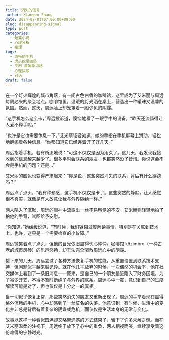 ```yaml
---
title: 消失的信号
author: Xiaowen Zhang
date: 2024-08-01T07:00:00+08:00
slug: disappearing-signal
type: post
categories:
  - 短篇小说
  - 心理分析
  - 推理
tags:
  - 流畅的手机
  - 虎头蛇尾结局
  - 亨利·詹姆斯风格
  - 心理描写
  - 对话
draft: false
---
```


在一个灯火辉煌的城市角落，有一间古色古香的咖啡馆，这里成为了艾米丽与周远每周必来的聚会地点。咖啡馆里，温暖的灯光洒在桌上，营造出一种暧昧又温馨的氛围。然而，这天，周远脸上却笼罩着一股少见的阴霾。

“这手机怎么这么卡，”周远投诉道，懊恼地看了一眼手中的设备。“昨天还流畅得让人爱不释手呢。”

“也许是它也需要休息一下，”艾米丽轻轻笑道，她的手指在手机屏幕上滑动，轻松地翻阅着各种信息。“你都知道它已经连着开了好几天。”

周远指着手机，若有所思地说：“可这不仅仅是因为用久了。这几天，我发现我接收到的信息越来越少了。很多平时会联系的朋友，也都突然没了音讯。你说这会不会是手机的问题？还是...”

艾米丽的脸色也变得严肃起来：“你是说，这些突然消失的联系，背后有什么蹊跷吗？”

周远点了点头，“我有种预感，这手机不仅仅是卡了。这些突然的静默，让人感觉很不真实，就像是有人故意让我与外界隔绝一样。”

两人陷入了沉默，周远的眼神中流露出一丝不易察觉的不安。艾米丽则轻轻地拍了拍他的手背，试图给予安慰。

“你知道，”她缓缓说道，“有时候，我们容易过度解读事情，特别是在关联到技术上。也许，这只是一个需要检查的小故障。”

周远微笑着点了点头，但他的目光依旧显得忧心忡忡。咖啡馆 közimbro（一种古老的城市风琴）的乐声悠扬，却无法完全驱散周远心中的阴霾。

接下来的几天，周远尝试了各种方法恢复手机的性能，从重置设置到联系技术支持，但问题似乎越来越诡异。就在他几乎放弃的时候，一次偶然的机会下，他在社交媒体上看到了一条旧消息——原来，是自己的一个朋友最近陷入了财务困境，为了减少开支，不得不暂时断绝了与外界的联系。周远心中一震，意识到自己的过度解读可能是对了，但也仅仅是十分之一的真相。

当一切似乎恢复正常，那些突然消失的朋友又重新出现了。周远的手举着现在显得格外流畅的手机，心中却感到了一丝莫名的失落。他意识到，有时候，生活中的变化并非总是背后有着复杂的阴谋或危机，而仅仅是生活本身的无常与变化。

故事以这样一种看似圆满却又略带遗憾的方式结束了，留下了许多未解之谜。而在艾米丽温柔的注视下，周远终于放下了心中的重负，两人相视而笑，继续享受着这份难得的宁静时光。